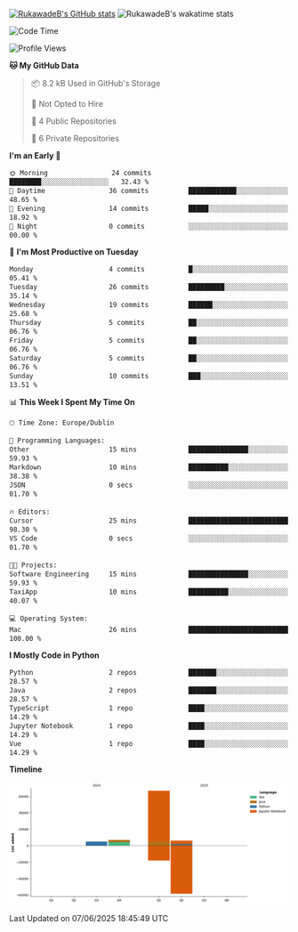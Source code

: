 
[![RukawadeB's GitHub stats](https://github-readme-stats.vercel.app/api?username=RukawadeB&hide=prs&show_icons=true&theme=omni)](https://github.com/anuraghazra/github-readme-stats)
![RukawadeB's wakatime stats](https://github-readme-stats.vercel.app/api/wakatime?username=RukawadeB)

<!--START_SECTION:waka-->
![Code Time](http://img.shields.io/badge/Code%20Time-474%20hrs%2030%20mins-blue)

![Profile Views](http://img.shields.io/badge/Profile%20Views-27-blue)

**🐱 My GitHub Data** 

> 📦 8.2 kB Used in GitHub's Storage 
 > 
> 🚫 Not Opted to Hire
 > 
> 📜 4 Public Repositories 
 > 
> 🔑 6 Private Repositories 
 > 
**I'm an Early 🐤** 

```text
🌞 Morning                24 commits          ████████░░░░░░░░░░░░░░░░░   32.43 % 
🌆 Daytime                36 commits          ████████████░░░░░░░░░░░░░   48.65 % 
🌃 Evening                14 commits          █████░░░░░░░░░░░░░░░░░░░░   18.92 % 
🌙 Night                  0 commits           ░░░░░░░░░░░░░░░░░░░░░░░░░   00.00 % 
```
📅 **I'm Most Productive on Tuesday** 

```text
Monday                   4 commits           █░░░░░░░░░░░░░░░░░░░░░░░░   05.41 % 
Tuesday                  26 commits          █████████░░░░░░░░░░░░░░░░   35.14 % 
Wednesday                19 commits          ██████░░░░░░░░░░░░░░░░░░░   25.68 % 
Thursday                 5 commits           ██░░░░░░░░░░░░░░░░░░░░░░░   06.76 % 
Friday                   5 commits           ██░░░░░░░░░░░░░░░░░░░░░░░   06.76 % 
Saturday                 5 commits           ██░░░░░░░░░░░░░░░░░░░░░░░   06.76 % 
Sunday                   10 commits          ███░░░░░░░░░░░░░░░░░░░░░░   13.51 % 
```


📊 **This Week I Spent My Time On** 

```text
🕑︎ Time Zone: Europe/Dublin

💬 Programming Languages: 
Other                    15 mins             ███████████████░░░░░░░░░░   59.93 % 
Markdown                 10 mins             ██████████░░░░░░░░░░░░░░░   38.38 % 
JSON                     0 secs              ░░░░░░░░░░░░░░░░░░░░░░░░░   01.70 % 

🔥 Editors: 
Cursor                   25 mins             █████████████████████████   98.30 % 
VS Code                  0 secs              ░░░░░░░░░░░░░░░░░░░░░░░░░   01.70 % 

🐱‍💻 Projects: 
Software Engineering     15 mins             ███████████████░░░░░░░░░░   59.93 % 
TaxiApp                  10 mins             ██████████░░░░░░░░░░░░░░░   40.07 % 

💻 Operating System: 
Mac                      26 mins             █████████████████████████   100.00 % 
```

**I Mostly Code in Python** 

```text
Python                   2 repos             ███████░░░░░░░░░░░░░░░░░░   28.57 % 
Java                     2 repos             ███████░░░░░░░░░░░░░░░░░░   28.57 % 
TypeScript               1 repo              ████░░░░░░░░░░░░░░░░░░░░░   14.29 % 
Jupyter Notebook         1 repo              ████░░░░░░░░░░░░░░░░░░░░░   14.29 % 
Vue                      1 repo              ████░░░░░░░░░░░░░░░░░░░░░   14.29 % 
```



**Timeline**

![Lines of Code chart](https://raw.githubusercontent.com/RukawadeB/RukawadeB/main/assets/bar_graph.png)


 Last Updated on 07/06/2025 18:45:49 UTC
<!--END_SECTION:waka-->



